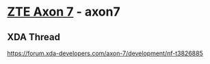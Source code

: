 # [ZTE Axon 7](https://www.gsmarena.com/zte_axon_7-8067.php) - axon7

## XDA Thread

https://forum.xda-developers.com/axon-7/development/nf-t3826885